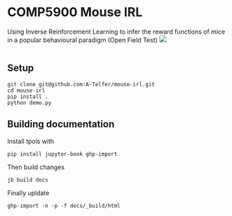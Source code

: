 # COMP5900 Mouse IRL
Using Inverse Reinforcement Learning to infer the reward functions of mice in a popular behavioural paradigm (Open Field Test)
![](demo.gif)


```{tableofcontents}
```

## Setup
```
git clone git@github.com:A-Telfer/mouse-irl.git
cd mouse-irl
pip install .
python demo.py
```

## Building documentation
Install tpols with
```
pip install jupyter-book ghp-import
```

Then build changes
```
jb build docs
```

Finally upldate
```
ghp-import -n -p -f docs/_build/html
```
